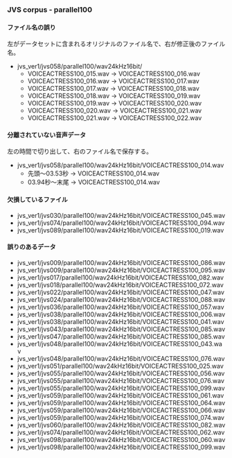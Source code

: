 
### JVS corpus - parallel100

#### ファイル名の誤り

左がデータセットに含まれるオリジナルのファイル名で、右が修正後のファイル名。

- jvs_ver1/jvs058/parallel100/wav24kHz16bit/
    - VOICEACTRESS100_015.wav -> VOICEACTRESS100_016.wav
    - VOICEACTRESS100_016.wav -> VOICEACTRESS100_017.wav
    - VOICEACTRESS100_017.wav -> VOICEACTRESS100_018.wav
    - VOICEACTRESS100_018.wav -> VOICEACTRESS100_019.wav
    - VOICEACTRESS100_019.wav -> VOICEACTRESS100_020.wav
    - VOICEACTRESS100_020.wav -> VOICEACTRESS100_021.wav
    - VOICEACTRESS100_021.wav -> VOICEACTRESS100_022.wav

#### 分離されていない音声データ

左の時間で切り出して、右のファイル名で保存する。

- jvs_ver1/jvs058/parallel100/wav24kHz16bit/VOICEACTRESS100_014.wav
    - 先頭～03.53秒 -> VOICEACTRESS100_014.wav
    - 03.94秒～末尾 -> VOICEACTRESS100_014.wav

#### 欠損しているファイル

- jvs_ver1/jvs030/parallel100/wav24kHz16bit/VOICEACTRESS100_045.wav
- jvs_ver1/jvs074/parallel100/wav24kHz16bit/VOICEACTRESS100_094.wav
- jvs_ver1/jvs089/parallel100/wav24kHz16bit/VOICEACTRESS100_019.wav

#### 誤りのあるデータ

- jvs_ver1/jvs009/parallel100/wav24kHz16bit/VOICEACTRESS100_086.wav
- jvs_ver1/jvs009/parallel100/wav24kHz16bit/VOICEACTRESS100_095.wav
- jvs_ver1/jvs017/parallel100/wav24kHz16bit/VOICEACTRESS100_082.wav
- jvs_ver1/jvs018/parallel100/wav24kHz16bit/VOICEACTRESS100_072.wav
- jvs_ver1/jvs022/parallel100/wav24kHz16bit/VOICEACTRESS100_047.wav
- jvs_ver1/jvs024/parallel100/wav24kHz16bit/VOICEACTRESS100_088.wav
- jvs_ver1/jvs036/parallel100/wav24kHz16bit/VOICEACTRESS100_057.wav
- jvs_ver1/jvs038/parallel100/wav24kHz16bit/VOICEACTRESS100_006.wav
- jvs_ver1/jvs038/parallel100/wav24kHz16bit/VOICEACTRESS100_041.wav
- jvs_ver1/jvs043/parallel100/wav24kHz16bit/VOICEACTRESS100_085.wav
- jvs_ver1/jvs047/parallel100/wav24kHz16bit/VOICEACTRESS100_085.wav
- jvs_ver1/jvs048/parallel100/wav24kHz16bit/VOICEACTRESS100_043.wav
- jvs_ver1/jvs048/parallel100/wav24kHz16bit/VOICEACTRESS100_076.wav
- jvs_ver1/jvs051/parallel100/wav24kHz16bit/VOICEACTRESS100_025.wav
- jvs_ver1/jvs055/parallel100/wav24kHz16bit/VOICEACTRESS100_056.wav
- jvs_ver1/jvs055/parallel100/wav24kHz16bit/VOICEACTRESS100_076.wav
- jvs_ver1/jvs055/parallel100/wav24kHz16bit/VOICEACTRESS100_099.wav
- jvs_ver1/jvs059/parallel100/wav24kHz16bit/VOICEACTRESS100_061.wav
- jvs_ver1/jvs059/parallel100/wav24kHz16bit/VOICEACTRESS100_064.wav
- jvs_ver1/jvs059/parallel100/wav24kHz16bit/VOICEACTRESS100_066.wav
- jvs_ver1/jvs059/parallel100/wav24kHz16bit/VOICEACTRESS100_074.wav
- jvs_ver1/jvs060/parallel100/wav24kHz16bit/VOICEACTRESS100_082.wav
- jvs_ver1/jvs074/parallel100/wav24kHz16bit/VOICEACTRESS100_062.wav
- jvs_ver1/jvs098/parallel100/wav24kHz16bit/VOICEACTRESS100_060.wav
- jvs_ver1/jvs098/parallel100/wav24kHz16bit/VOICEACTRESS100_099.wav
